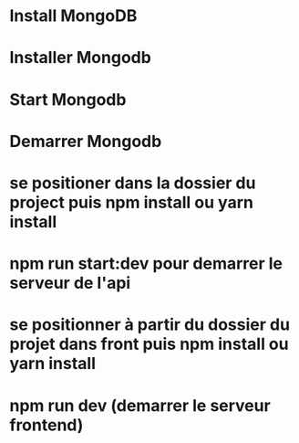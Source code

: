 # Install MongoDB

# Installer Mongodb

# Start Mongodb

# Demarrer Mongodb

# se positioner dans la dossier du project puis npm install ou yarn install

# npm run start:dev pour demarrer le serveur de l'api

# se positionner à partir du dossier du projet dans front puis npm install ou yarn install

# npm run dev (demarrer le serveur frontend)
